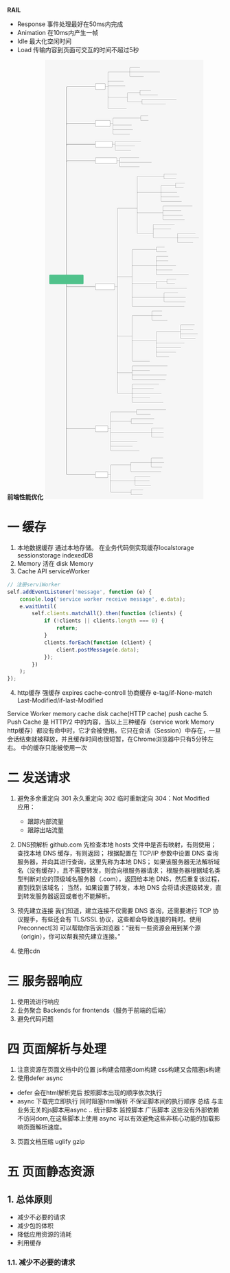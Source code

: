__RAIL__

* Response 事件处理最好在50ms内完成
* Animation 在10ms内产生一帧
* Idle 最大化空闲时间
* Load 传输内容到页面可交互的时间不超过5秒


__前端性能优化__
 ![性能优化图片](https://raw.githubusercontent.com/Guo2190/book/51cbb70454cbcb9796dc0de8e258fbc520945657/image/overall.dcdd4140.svg)

 # 一 缓存

1. 本地数据缓存  通过本地存储。 在业务代码侧实现缓存localstorage sessionstorage indexedDB
2. Memory 活在 disk Memory
3. Cache API  serviceWorker 
  ```js
  // 注册serviWorker
  self.addEventListener('message', function (e) {
      console.log('service worker receive message', e.data);
      e.waitUntil(
          self.clients.matchAll().then(function (clients) {
              if (!clients || clients.length === 0) {
                  return;
              }
              clients.forEach(function (client) {
                  client.postMessage(e.data);
              });
          })
      );
  });
   ```
  4. http缓存  强缓存 expires cache-controll  协商缓存 e-tag/if-None-match  Last-Modified/if-last-Modified

  Service Worker
  memory cache
  disk cache(HTTP cache)
  push cache
  5. Push Cache 是 HTTP/2 中的内容，当以上三种缓存（service work Memory http缓存）都没有命中时，它才会被使用。它只在会话（Session）中存在，一旦会话结束就被释放，并且缓存时间也很短暂，在Chrome浏览器中只有5分钟左右。 中的缓存只能被使用一次

# 二 发送请求

1. 避免多余重定向 301 永久重定向  302 临时重新定向 304：Not Modified  
   应用： 
   * 跟踪内部流量
   * 跟踪出站流量

2. DNS预解析
   github.com
    先检查本地 hosts 文件中是否有映射，有则使用；
    查找本地 DNS 缓存，有则返回；
    根据配置在 TCP/IP 参数中设置 DNS 查询服务器，并向其进行查询，这里先称为本地 DNS；
    如果该服务器无法解析域名（没有缓存），且不需要转发，则会向根服务器请求；
    根服务器根据域名类型判断对应的顶级域名服务器（.com），返回给本地 DNS，然后重复该过程，直到找到该域名；
    当然，如果设置了转发，本地 DNS 会将请求逐级转发，直到转发服务器返回或者也不能解析。
3. 预先建立连接
   我们知道，建立连接不仅需要 DNS 查询，还需要进行 TCP 协议握手，有些还会有 TLS/SSL 协议，这些都会导致连接的耗时。使用 Preconnect[3] 可以帮助你告诉浏览器：“我有一些资源会用到某个源（origin），你可以帮我预先建立连接。”
4. 使用cdn 

# 三 服务器响应

1. 使用流进行响应
2. 业务聚合 Backends for frontends（服务于前端的后端）
3. 避免代码问题

# 四 页面解析与处理

1. 注意资源在页面文档中的位置  js构建会阻塞dom构建  css构建又会阻塞js构建
2. 使用defer async
  * defer 会在html解析完后 按照脚本出现的顺序依次执行
  * async 下载完立即执行 同时阻塞html解析 不保证脚本间的执行顺序
总结  与主业务无关的js脚本用async .. 统计脚本 监控脚本 广告脚本 这些没有外部依赖不访问dom,在这些脚本上使用 async 可以有效避免这些非核心功能的加载影响页面解析速度。

3. 页面文档压缩 uglify gzip


# 五 页面静态资源
  ## 1. 总体原则 
   * 减少不必要的请求
   * 减少包的体积
   * 降低应用资源的消耗
   * 利用缓存
  ### 1.1. 减少不必要的请求



  